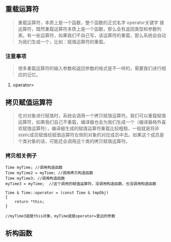 ## 重载运算符

>重载运算符，本质上是一个函数，整个函数的正式名字 operator关键字 接 运算符，既然重载运算符本质上是一个函数，那么会有返回类型和参数列表。有一些运算符，如果我们不自己写，该运算符的重载，那么系统会自动为我们生成一个，比如：赋值运算符的重载。

### 注意事项
>很多重载运算符的输入参数和返回参数的格式是不一样的，需要我们进行相应的记忆。
1. operator=

## 拷贝赋值运算符

>在对对象进行赋值时，系统会调用一个拷贝赋值运算符。我们可以重载赋值运算符，如果我们自己不重载，编译器也会为我们生成一个（编译器格外喜欢赋值运算符），编译器生成的赋值运算符重载比较粗糙，一般就是将非static成员赋值给赋值运算符左侧的对象的对应成员中去。如果这个成员是个类对象的话，可能还会调用这个类的拷贝赋值运算符。

### 拷贝相关例子
```
Time myTime; //调用构造函数
Time myTime2 = myTime; //调用拷贝构造函数
Time myTime3; //调用构造函数
myTime3 = myTime;  //这个调用的赋值运算符，没调用构造函数，也没调用构造函数

Time & Time::operator = (const Time & tmpObj)
{
    return *this;
}

//myTime3就是this对象，myTime就是operator=里边的参数
```

## 析构函数

